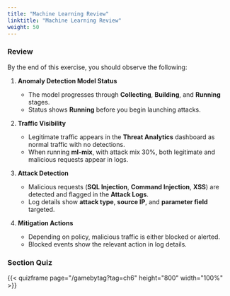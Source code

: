 ```yaml
---
title: "Machine Learning Review"
linktitle: "Machine Learning Review"
weight: 50
---
```


### Review 

By the end of this exercise, you should observe the following:
	
1. **Anomaly Detection Model Status**  
   - The model progresses through **Collecting**, **Building**, and **Running** stages.  
   - Status shows **Running** before you begin launching attacks.

2. **Traffic Visibility**  
   - Legitimate traffic appears in the **Threat Analytics** dashboard as normal traffic with no detections.  
   - When running **ml-mix**, with attack mix 30%, both legitimate and malicious requests appear in logs.

3. **Attack Detection**  
   - Malicious requests (**SQL Injection**, **Command Injection**, **XSS**) are detected and flagged in the **Attack Logs**.  
   - Log details show **attack type**, **source IP**, and **parameter field** targeted.
4.	**Mitigation Actions**
	- Depending on policy, malicious traffic is either blocked or alerted.
	- Blocked events show the relevant action in log details.

### Section Quiz
{{< quizframe page="/gamebytag?tag=ch6" height="800" width="100%" >}}


